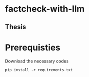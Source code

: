 # factcheck-with-llm
## Thesis


# Prerequisties 
Download the necessary codes
```
pip install -r requirements.txt
```



